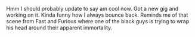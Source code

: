 Hmm I should probably update to say am cool now. Got a new gig and working on it. Kinda funny how I always bounce back. Reminds me of that scene from Fast and Furious where one of the black guys is trying to wrap his head around their apparent immortality.